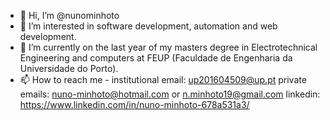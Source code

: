- 👋 Hi, I’m @nunominhoto
- 👀 I’m interested in software development, automation and web development. 
- 🌱 I’m currently on the last year of my masters degree in Electrotechnical Engineering and computers at FEUP (Faculdade de Engenharia da Universidade do Porto).
- 📫 How to reach me - institutional email: up201604509@up.pt private emails: nuno-minhoto@hotmail.com or n.minhoto19@gmail.com
                        linkedin: https://www.linkedin.com/in/nuno-minhoto-678a531a3/

<!---
nunominhoto/nunominhoto is a ✨ special ✨ repository because its `README.md` (this file) appears on your GitHub profile.
You can click the Preview link to take a look at your changes.
--->
